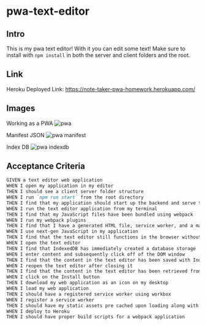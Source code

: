 # pwa-text-editor

## Intro
This is my pwa text editor! With it you can edit some text! Make sure to install with `npm install` in both the server and client folders and the root. 

## Link
Heroku Deployed Link: https://note-taker-pwa-homework.herokuapp.com/


## Images
Working as a PWA
![pwa](https://user-images.githubusercontent.com/71856810/165899310-3bbe32a3-55d9-45fb-b0d5-05af2ce7b6dc.PNG)

Manifest JSON
![pwa manifest](https://user-images.githubusercontent.com/71856810/165901504-d1d719ce-3ec7-4354-ab5b-ab57e1a79396.PNG)

Index DB
![pwa indexdb](https://user-images.githubusercontent.com/71856810/165906888-cab12380-1fc6-4e77-b626-09ffa1fd010c.PNG)

## Acceptance Criteria

```md
GIVEN a text editor web application
WHEN I open my application in my editor
THEN I should see a client server folder structure
WHEN I run `npm run start` from the root directory
THEN I find that my application should start up the backend and serve the client
WHEN I run the text editor application from my terminal
THEN I find that my JavaScript files have been bundled using webpack
WHEN I run my webpack plugins
THEN I find that I have a generated HTML file, service worker, and a manifest file
WHEN I use next-gen JavaScript in my application
THEN I find that the text editor still functions in the browser without errors
WHEN I open the text editor
THEN I find that IndexedDB has immediately created a database storage
WHEN I enter content and subsequently click off of the DOM window
THEN I find that the content in the text editor has been saved with IndexedDB
WHEN I reopen the text editor after closing it
THEN I find that the content in the text editor has been retrieved from our IndexedDB
WHEN I click on the Install button
THEN I download my web application as an icon on my desktop
WHEN I load my web application
THEN I should have a registered service worker using workbox
WHEN I register a service worker
THEN I should have my static assets pre cached upon loading along with subsequent pages and static assets
WHEN I deploy to Heroku
THEN I should have proper build scripts for a webpack application
```
